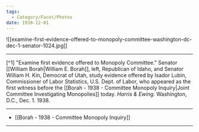 ```yaml
---
tags:
  - Category/Facet/Photos
date: 1938-12-01
---
```

![[examine-first-evidence-offered-to-monopoly-committee-washington-dc-dec-1-senator-1024.jpg]]

---

[^1] "Examine first evidence offered to Monopoly Committee." Senator [[William Borah|William E. Borah]], left, Republican of Idaho, and Senator William H. Kin, Democrat of Utah, study evidence offered by Isador Lubin, Commissioner of Labor Statistics, U.S. Dept. of Labor, who appeared as the first witness before the [[Borah - 1938 - Committee Monopoly Inquiry|Joint Committee Investigating Monopolies]] today. *Harris & Ewing*. Washington, D.C., Dec. 1. 1938.

---

- [[Borah - 1938 - Committee Monopoly Inquiry]] 

--- 
